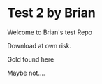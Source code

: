 Test 2 by Brian
=====

Welcome to Brian's test Repo

Download at own risk.

Gold found here

Maybe not....
